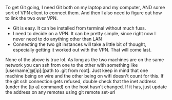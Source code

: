 To get Git going, I need Git both on my laptop and my computer, AND some sort of VPN client to connect them. And then I also need to figure out how to link the two over VPN.

- Git is easy. It can be installed from terminal without much fuss.
- I need to decide on a VPN. It can be pretty simple, since right now I never need to do anything other than LAN
- Connecting the two git instances will take a little bit of thought, especially getting it worked out with the VPN. That will come last.

None of the above is true lol. As long as the two machines are on the same network you can ssh from one to the other with something like [username]@[ip]:[path to .git from root]. Just keep in mind that one machine being on wire and the other being on wifi doesn't count for this. If the git ssh connection gets refused, double check that the inet address (under the [ip a] command) on the host hasn't changed. If it has, just update the address on any remotes using git remote set-url